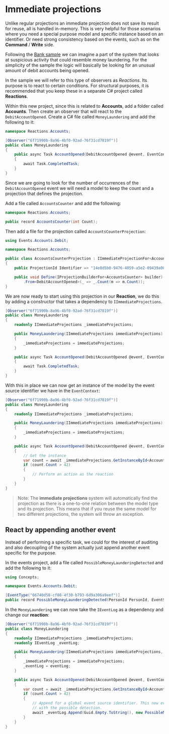 # Immediate projections

Unlike regular projections an immediate projection does not save its result for reuse, all is handled in-memory.
This is very helpful for those scenarios where you need a special purpose model and specific instance based on
an identifier. Or need strong consistency based on the events, such as on the **Command** / **Write** side.

Following the [Bank sample](../../../Samples/Bank/) we can imagine a part of the system that looks at suspicious
activity that could resemble money laundering. For the simplicity of the sample the logic will basically be
looking for an unusual amount of debit accounts being opened.

In the sample we will refer to this type of observers as *Reactions*. Its purpose is to react to certain conditions.
For structural purposes, it is recommended that you keep these in a separate C# project called **Reactions**.

Within this new project, since this is related to **Accounts**, add a folder called **Accounts**.
Then create an observer that will react to the `DebitAccountOpened`. Create a C# file called `MoneyLaundering`
and add the following to it:

```csharp
namespace Reactions.Accounts;

[Observer("6f71990b-8a96-4bf0-92ad-76f31cd7819f")]
public class MoneyLaundering
{
    public async Task AccountOpened(DebitAccountOpened @event, EventContext context)
    {
        await Task.CompletedTask;
    }
}
```

Since we are going to look for the number of occurrences of the `DebitAccountOpened` event we will need
a model to keep the count and a projection that defines the projection.

Add a file called `AccountsCounter` and add the following:

```csharp
namespace Reactions.Accounts;

public record AccountsCounter(int Count);
```

Then add a file for the projection called `AccountsCounterProjection`:

```csharp
using Events.Accounts.Debit;

namespace Reactions.Accounts;

public class AccountsCounterProjection : IImmediateProjectionFor<AccountsCounter>
{
    public ProjectionId Identifier => "14e8d5b0-9476-4059-a5e2-09439a98a890";

    public void Define(IProjectionBuilderFor<AccountsCounter> builder) => builder
        .From<DebitAccountOpened>(_ => _.Count(m => m.Count));
}
```

We are now ready to start using this projection in our **Reaction**, we do this by adding a constructor
that takes a dependency to `IImmediateProjections`.

```csharp
[Observer("6f71990b-8a96-4bf0-92ad-76f31cd7819f")]
public class MoneyLaundering
{
    readonly IImmediateProjections _immediateProjections;

    public MoneyLaundering(IImmediateProjections immediateProjections)
    {
        _immediateProjections = immediateProjections;
    }

    public async Task AccountOpened(DebitAccountOpened @event, EventContext context)
    {
        await Task.CompletedTask;
    }
}
```

With this in place we can now get an instance of the model by the event source identifier we have in the `EventContext`:

```csharp
[Observer("6f71990b-8a96-4bf0-92ad-76f31cd7819f")]
public class MoneyLaundering
{
    readonly IImmediateProjections _immediateProjections;

    public MoneyLaundering(IImmediateProjections immediateProjections)
    {
        _immediateProjections = immediateProjections;
    }

    public async Task AccountOpened(DebitAccountOpened @event, EventContext context)
    {
        // Get the instance
        var count = await _immediateProjections.GetInstanceById<AccountsCounter>(context.EventSourceId);
        if (count.Count > 42)
        {
            // Perform an action as the reaction
        }
    }
}
```

> Note: The **immediate projections** system will automatically find the projection as there is a one-to-one relation
> between the model type and its projection. This means that if you reuse the same model for two different projections,
> the system will throw an exception.

## React by appending another event

Instead of performing a specific task, we could for the interest of auditing and also decoupling of the system actually
just append another event specific for the purpose.

In the events project, add a file called `PossibleMoneyLaunderingDetected` and add the following to it:

```csharp
using Concepts;

namespace Events.Accounts.Debit;

[EventType("66740d58-cf08-4f30-b793-6d9a306a9eef")]
public record PossibleMoneyLaunderingDetected(PersonId PersonId, EventSourceId AccountId);
```

In the `MoneyLaundering` we can now take the `IEventLog` as a dependency and change our **reaction**:

```csharp
[Observer("6f71990b-8a96-4bf0-92ad-76f31cd7819f")]
public class MoneyLaundering
{
    readonly IImmediateProjections _immediateProjections;
    readonly IEventLog _eventLog;

    public MoneyLaundering(IImmediateProjections immediateProjections, IEventLog eventLog)
    {
        _immediateProjections = immediateProjections;
        _eventLog = eventLog;
    }

    public async Task AccountOpened(DebitAccountOpened @event, EventContext context)
    {
        var count = await _immediateProjections.GetInstanceById<AccountsCounter>(context.EventSourceId);
        if (count.Count > 42)
        {
            // Append for a global event source identifier. This new event can then be used in a projection and other observers that deal
            // with the possible detection.
            await _eventLog.Append(Guid.Empty.ToString(), new PossibleMoneyLaunderingDetected(@event.Owner, context.EventSourceId));
        }
    }
}
```
